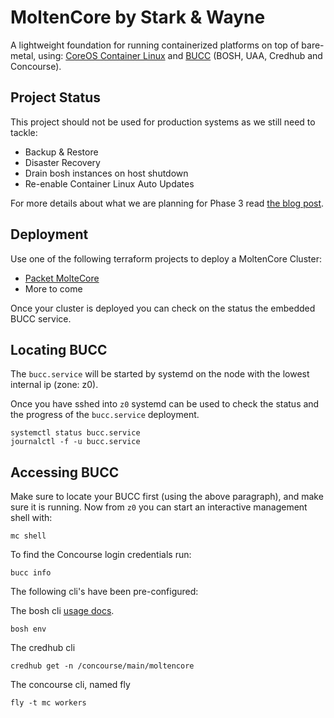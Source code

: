 # MoltenCore by Stark & Wayne
A lightweight foundation for running containerized platforms on top of bare-metal,
using: [CoreOS Container Linux](https://coreos.com/why/) and
[BUCC](https://github.com/starkandwayne/bucc) (BOSH, UAA, Credhub and Concourse).

## Project Status
This project should not be used for production systems as we still need to tackle:
- Backup & Restore
- Disaster Recovery
- Drain bosh instances on host shutdown
- Re-enable Container Linux Auto Updates

For more details about what we are planning for Phase 3 read [the blog post](https://starkandwayne.com/blog/forging-bare-metal-introducing-molte-core).

## Deployment
Use one of the following terraform projects to deploy a MoltenCore Cluster:

- [Packet MolteCore](https://github.com/starkandwayne/packet-molten-core)
- More to come

Once your cluster is deployed you can check on the status the embedded BUCC service.

## Locating BUCC
The `bucc.service` will be started by systemd on the node with the lowest
internal ip (zone: z0).

Once you have sshed into `z0` systemd can be used to check the status and the
progress of the `bucc.service` deployment.

```
systemctl status bucc.service
journalctl -f -u bucc.service
```

## Accessing BUCC
Make sure to locate your BUCC first (using the above paragraph), and make sure
it is running. Now from `z0` you can start an interactive management shell with:

```
mc shell
```

To find the Concourse login credentials run:

```
bucc info
```

The following cli's have been pre-configured:

The bosh cli [usage docs](https://bosh.io/docs/cli-v2/).
```
bosh env
```

The credhub cli
```
credhub get -n /concourse/main/moltencore
```

The concourse cli, named fly
```
fly -t mc workers
```
